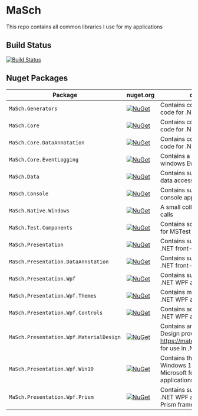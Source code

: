 # MaSch

This repo contains all common libraries I use for my applications

## Build Status
[![Build Status](https://masch0212.visualstudio.com/MaSch/_apis/build/status/MaSch0212.MaSch?branchName=main)](https://masch0212.visualstudio.com/MaSch/_build/latest?definitionId=2&branchName=main)

## Nuget Packages

| Package | nuget.org | description |
| -- | -- | -- |
| `MaSch.Generators` | [![NuGet](https://img.shields.io/nuget/v/MaSch.Generators.svg)](https://www.nuget.org/packages/MaSch.Generators/) | Contains common supporting code for .NET applications |
| `MaSch.Core` | [![NuGet](https://img.shields.io/nuget/v/MaSch.Core.svg)](https://www.nuget.org/packages/MaSch.Core/) | Contains common supporting code for .NET applications |
| `MaSch.Core.DataAnnotation` | [![NuGet](https://img.shields.io/nuget/v/MaSch.Core.DataAnnotation.svg)](https://www.nuget.org/packages/MaSch.Core.DataAnnotation/) | Contains common supporting code for .NET applications |
| `MaSch.Core.EventLogging` | [![NuGet](https://img.shields.io/nuget/v/MaSch.Core.EventLogging.svg)](https://www.nuget.org/packages/MaSch.Core.EventLogging/) | Contains a logging provider for windows Event Logging |
| `MaSch.Data` | [![NuGet](https://img.shields.io/nuget/v/MaSch.Data.svg)](https://www.nuget.org/packages/MaSch.Data/) | Contains supporting code for data access in .NET applications |
| `MaSch.Console` | [![NuGet](https://img.shields.io/nuget/v/MaSch.Console.svg)](https://www.nuget.org/packages/MaSch.Console/) | Contains supporting code for console applications |
| `MaSch.Native.Windows` | [![NuGet](https://img.shields.io/nuget/v/MaSch.Native.Windows.svg)](https://www.nuget.org/packages/MaSch.Native.Windows/) | A small collection of native API calls |
| `MaSch.Test.Components` | [![NuGet](https://img.shields.io/nuget/v/MaSch.Test.Components.svg)](https://www.nuget.org/packages/MaSch.Test.Components/) | Contains some supporting code for MSTest Unit Tests |
| `MaSch.Presentation` | [![NuGet](https://img.shields.io/nuget/v/MaSch.Presentation.svg)](https://www.nuget.org/packages/MaSch.Presentation/) | Contains supporting code for .NET front-end applications |
| `MaSch.Presentation.DataAnnotation` | [![NuGet](https://img.shields.io/nuget/v/MaSch.Presentation.DataAnnotation.svg)](https://www.nuget.org/packages/MaSch.Presentation.DataAnnotation/) | Contains supporting code for .NET front-end applications |
| `MaSch.Presentation.Wpf` | [![NuGet](https://img.shields.io/nuget/v/MaSch.Presentation.Wpf.svg)](https://www.nuget.org/packages/MaSch.Presentation.Wpf/) | Contains supporting code for .NET WPF applications |
| `MaSch.Presentation.Wpf.Themes` | [![NuGet](https://img.shields.io/nuget/v/MaSch.Presentation.Wpf.Themes.svg)](https://www.nuget.org/packages/MaSch.Presentation.Wpf.Themes/) | Contains modern themes for .NET WPF application |
| `MaSch.Presentation.Wpf.Controls` | [![NuGet](https://img.shields.io/nuget/v/MaSch.Presentation.Wpf.Controls.svg)](https://www.nuget.org/packages/MaSch.Presentation.Wpf.Controls/) | Contains advanced controls for .NET WPF applications |
| `MaSch.Presentation.Wpf.MaterialDesign` | [![NuGet](https://img.shields.io/nuget/v/MaSch.Presentation.Wpf.MaterialDesign.svg)](https://www.nuget.org/packages/MaSch.Presentation.Wpf.MaterialDesign/) | Contains an icon set for Material Design provided by https://materialdesignicons.com/ for use in .NET WPF applications |
| `MaSch.Presentation.Wpf.Win10` | [![NuGet](https://img.shields.io/nuget/v/MaSch.Presentation.Wpf.Win10.svg)](https://www.nuget.org/packages/MaSch.Presentation.Wpf.Win10/) | Contains the icon set used in Windows 10 provided by Microsoft for use in .NET WPF applications |
| `MaSch.Presentation.Wpf.Prism` | [![NuGet](https://img.shields.io/nuget/v/MaSch.Presentation.Wpf.Prism.svg)](https://www.nuget.org/packages/MaSch.Presentation.Wpf.Prism/) | Contains supporting code for .NET WPF applications using the Prism framework from Microsoft |